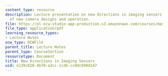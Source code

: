 ```yaml
---
content_type: resource
description: Lecture presentation on new directions in imaging sensors and examples
  of new camera designs and operation.
file: https://ol-ocw-studio-app-production.s3.amazonaws.com/courses/mas-531-computational-camera-and-photography-fall-2009/e139c8204b78a3cc1cdbcc0dc690d147_MITMAS_531F09_lec09_2b.pdf
file_type: application/pdf
learning_resource_types:
- Lecture Notes
ocw_type: OCWFile
parent_title: Lecture Notes
parent_type: CourseSection
resourcetype: Document
title: New Directions in Imaging Sensors
uid: e139c820-4b78-a3cc-1cdb-cc0dc690d147
---
```

